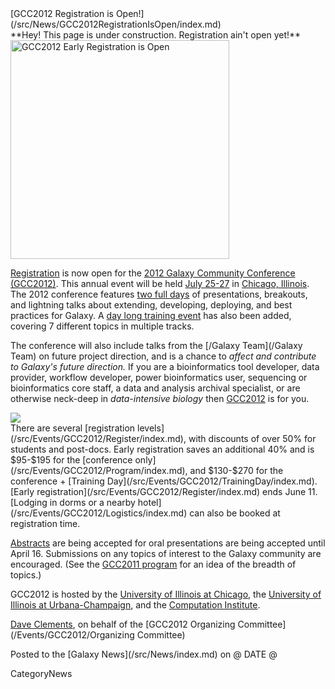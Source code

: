 <div class='newsItemHeader'>[GCC2012 Registration is Open!](/src/News/GCC2012RegistrationIsOpen/index.md)</div>

<div class='red'>**Hey! This page is under construction.  Registration ain't open yet!**</div>

<div class='right'><a href='/Events/GCC2012/Register'><img src='/Events/GCC2012/GCC2012LogoWide400.png' alt='GCC2012 Early Registration is Open' width="350px" /></a></div>

[Registration](/src/Events/GCC2012/Register/index.md) is now open for the [2012 Galaxy Community Conference (GCC2012)](/src/Events/GCC2012/index.md).  This annual event will be held [July 25-27](/src/Events/GCC2012/Program/index.md) in [Chicago, Illinois](/src/Events/GCC2012/Logistics/index.md). The 2012 conference features [two full days](/src/Events/GCC2012/Program/index.md) of presentations, breakouts, and lightning talks about extending, developing, deploying, and best practices for Galaxy.  A [day long training event](/src/Events/GCC2012/TrainingDay/index.md) has also been added, covering 7 different topics in multiple tracks. 

The conference will also include talks from the [/Galaxy Team](/Galaxy Team) on future project direction, and is a chance to *affect and contribute to Galaxy's future direction.*  If you are a bioinformatics tool developer, data provider, workflow developer, power bioinformatics user, sequencing or bioinformatics core staff, a data and analysis archival specialist, or are otherwise neck-deep in *data-intensive biology* then [GCC2012](/src/Events/GCC2012/index.md) is for you.

<div class='left'><a href='/Events/GCC2012/TrainingDay'><img src='/Events/GCC2012/GCC2012TrainingDayLogo.png' /></a></div>
There are several [registration levels](/src/Events/GCC2012/Register/index.md), with discounts of over 50% for students and post-docs.  Early registration saves an additional 40% and is $95-$195 for the [conference only](/src/Events/GCC2012/Program/index.md), and $130-$270 for the conference + [Training Day](/src/Events/GCC2012/TrainingDay/index.md). [Early registration](/src/Events/GCC2012/Register/index.md) ends June 11.  [Lodging in dorms or a nearby hotel](/src/Events/GCC2012/Logistics/index.md) can also be booked at registration time.

[Abstracts](/src/Events/GCC2012/Abstracts/index.md) are being accepted for oral presentations are being accepted until April 16. Submissions on any topics of interest to the Galaxy community are encouraged.  (See the [GCC2011 program](/src/Events/GCC2011/index.md) for an idea of the breadth of topics.)

GCC2012 is hosted by the [University of Illinois at Chicago](http://uic.edu/), the [University of Illinois at Urbana-Champaign](http://illinois.edu/), and the [Computation Institute](http://www.ci.anl.gov/).

[Dave Clements](/src/DaveClements/index.md), on behalf of the [GCC2012 Organizing Committee](/Events/GCC2012/Organizing Committee)

<div class='newsItemFooter'>Posted to the [Galaxy News](/src/News/index.md) on @ DATE @</div>

CategoryNews
